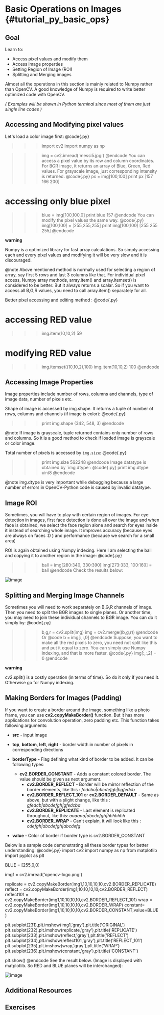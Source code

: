 Basic Operations on Images {#tutorial_py_basic_ops}
==========================

Goal
----

Learn to:

-   Access pixel values and modify them
-   Access image properties
-   Setting Region of Image (ROI)
-   Splitting and Merging images

Almost all the operations in this section is mainly related to Numpy rather than OpenCV. A good
knowledge of Numpy is required to write better optimized code with OpenCV.

*( Examples will be shown in Python terminal since most of them are just single line codes )*

Accessing and Modifying pixel values
------------------------------------

Let's load a color image first:
@code{.py}
>>> import cv2
>>> import numpy as np

>>> img = cv2.imread('messi5.jpg')
@endcode
You can access a pixel value by its row and column coordinates. For BGR image, it returns an array
of Blue, Green, Red values. For grayscale image, just corresponding intensity is returned.
@code{.py}
>>> px = img[100,100]
>>> print px
[157 166 200]

# accessing only blue pixel
>>> blue = img[100,100,0]
>>> print blue
157
@endcode
You can modify the pixel values the same way.
@code{.py}
>>> img[100,100] = [255,255,255]
>>> print img[100,100]
[255 255 255]
@endcode

**warning**

Numpy is a optimized library for fast array calculations. So simply accessing each and every pixel
values and modifying it will be very slow and it is discouraged.

@note Above mentioned method is normally used for selecting a region of array, say first 5 rows and
last 3 columns like that. For individual pixel access, Numpy array methods, array.item() and
array.itemset() is considered to be better. But it always returns a scalar. So if you want to access
all B,G,R values, you need to call array.item() separately for all.

Better pixel accessing and editing method :
@code{.py}
# accessing RED value
>>> img.item(10,10,2)
59

# modifying RED value
>>> img.itemset((10,10,2),100)
>>> img.item(10,10,2)
100
@endcode

Accessing Image Properties
--------------------------

Image properties include number of rows, columns and channels, type of image data, number of pixels
etc.

Shape of image is accessed by img.shape. It returns a tuple of number of rows, columns and channels
(if image is color):
@code{.py}
>>> print img.shape
(342, 548, 3)
@endcode

@note If image is grayscale, tuple returned contains only number of rows and columns. So it is a
good method to check if loaded image is grayscale or color image.

Total number of pixels is accessed by `img.size`:
@code{.py}
>>> print img.size
562248
@endcode
Image datatype is obtained by \`img.dtype\`:
@code{.py}
>>> print img.dtype
uint8
@endcode

@note img.dtype is very important while debugging because a large number of errors in OpenCV-Python
code is caused by invalid datatype.

Image ROI
---------

Sometimes, you will have to play with certain region of images. For eye detection in images, first
face detection is done all over the image and when face is obtained, we select the face region alone
and search for eyes inside it instead of searching whole image. It improves accuracy (because eyes
are always on faces :D ) and performance (because we search for a small area)

ROI is again obtained using Numpy indexing. Here I am selecting the ball and copying it to another
region in the image:
@code{.py}
>>> ball = img[280:340, 330:390]
>>> img[273:333, 100:160] = ball
@endcode
Check the results below:

![image](images/roi.jpg)

Splitting and Merging Image Channels
------------------------------------

Sometimes you will need to work separately on B,G,R channels of image. Then you need to split the
BGR images to single planes. Or another time, you may need to join these individual channels to BGR
image. You can do it simply by:
@code{.py}
>>> b,g,r = cv2.split(img)
>>> img = cv2.merge((b,g,r))
@endcode
Or
@code
>>> b = img[:,:,0]
@endcode
Suppose, you want to make all the red pixels to zero, you need not split like this and put it equal
to zero. You can simply use Numpy indexing, and that is more faster.
@code{.py}
>>> img[:,:,2] = 0
@endcode

**warning**

cv2.split() is a costly operation (in terms of time). So do it only if you need it. Otherwise go
for Numpy indexing.

Making Borders for Images (Padding)
-----------------------------------

If you want to create a border around the image, something like a photo frame, you can use
**cv2.copyMakeBorder()** function. But it has more applications for convolution operation, zero
padding etc. This function takes following arguments:

-   **src** - input image
-   **top**, **bottom**, **left**, **right** - border width in number of pixels in corresponding
    directions

-   **borderType** - Flag defining what kind of border to be added. It can be following types:
    -   **cv2.BORDER_CONSTANT** - Adds a constant colored border. The value should be given
            as next argument.
        -   **cv2.BORDER_REFLECT** - Border will be mirror reflection of the border elements,
            like this : *fedcba|abcdefgh|hgfedcb*
        -   **cv2.BORDER_REFLECT_101** or **cv2.BORDER_DEFAULT** - Same as above, but with a
            slight change, like this : *gfedcb|abcdefgh|gfedcba*
        -   **cv2.BORDER_REPLICATE** - Last element is replicated throughout, like this:
            *aaaaaa|abcdefgh|hhhhhhh*
        -   **cv2.BORDER_WRAP** - Can't explain, it will look like this :
            *cdefgh|abcdefgh|abcdefg*

-   **value** - Color of border if border type is cv2.BORDER_CONSTANT

Below is a sample code demonstrating all these border types for better understanding:
@code{.py}
import cv2
import numpy as np
from matplotlib import pyplot as plt

BLUE = [255,0,0]

img1 = cv2.imread('opencv-logo.png')

replicate = cv2.copyMakeBorder(img1,10,10,10,10,cv2.BORDER_REPLICATE)
reflect = cv2.copyMakeBorder(img1,10,10,10,10,cv2.BORDER_REFLECT)
reflect101 = cv2.copyMakeBorder(img1,10,10,10,10,cv2.BORDER_REFLECT_101)
wrap = cv2.copyMakeBorder(img1,10,10,10,10,cv2.BORDER_WRAP)
constant= cv2.copyMakeBorder(img1,10,10,10,10,cv2.BORDER_CONSTANT,value=BLUE)

plt.subplot(231),plt.imshow(img1,'gray'),plt.title('ORIGINAL')
plt.subplot(232),plt.imshow(replicate,'gray'),plt.title('REPLICATE')
plt.subplot(233),plt.imshow(reflect,'gray'),plt.title('REFLECT')
plt.subplot(234),plt.imshow(reflect101,'gray'),plt.title('REFLECT_101')
plt.subplot(235),plt.imshow(wrap,'gray'),plt.title('WRAP')
plt.subplot(236),plt.imshow(constant,'gray'),plt.title('CONSTANT')

plt.show()
@endcode
See the result below. (Image is displayed with matplotlib. So RED and BLUE planes will be
interchanged):

![image](images/border.jpg)

Additional Resources
--------------------

Exercises
---------
